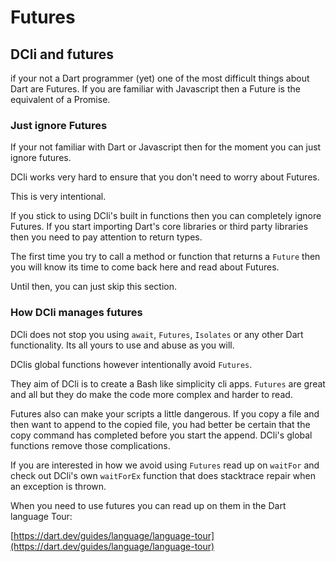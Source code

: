 # Futures

## DCli and futures

if your not a Dart programmer \(yet\) one of the most difficult things about Dart are Futures. If you are familiar with Javascript then a Future is the equivalent of a Promise.

### Just ignore Futures

If your not familiar with Dart or Javascript then for the moment you can just ignore futures.

DCli works very hard to ensure that you don't need to worry about Futures.

This is very intentional.

If you stick to using DCli's built in functions then you can completely ignore Futures. If you start importing Dart's core libraries or third party libraries then you need to pay attention to return types.

The first time you try to call a method or function that returns a `Future` then you will know its time to come back here and read about Futures.

Until then, you can just skip this section.

### How DCli manages futures

DCli does not stop you using `await`, `Futures`, `Isolates` or any other Dart functionality. Its all yours to use and abuse as you will.

DClis global functions however intentionally avoid `Futures`.

They aim of DCli is to create a Bash like simplicity cli apps. `Futures` are great and all but they do make the code more complex and harder to read.

Futures also can make your scripts a little dangerous. If you copy a file and then want to append to the copied file, you had better be certain that the copy command has completed before you start the append. DCli's global functions remove those complications.

If you are interested in how we avoid using `Futures` read up on `waitFor` and check out DCli's own `waitForEx` function that does stacktrace repair when an exception is thrown.

When you need to use futures you can read up on them in the Dart language Tour:

[https://dart.dev/guides/language/language-tour](https://dart.dev/guides/language/language-tour)

